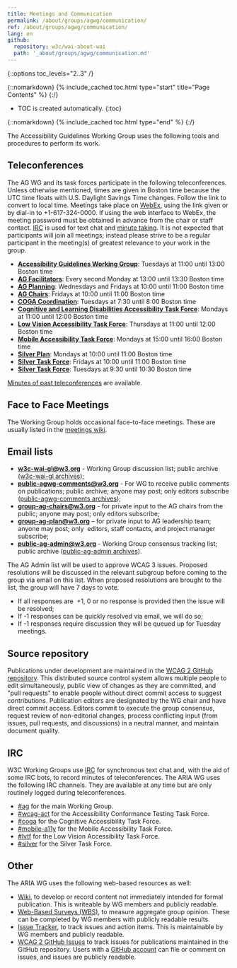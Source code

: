 ```yaml
---
title: Meetings and Communication
permalink: /about/groups/agwg/communication/
ref: /about/groups/agwg/communication/
lang: en
github:
  repository: w3c/wai-about-wai
  path: '_about/groups/agwg/communication.md'
---
```


{::options toc_levels="2..3" /}

{::nomarkdown}
{% include_cached toc.html type="start" title="Page Contents" %}
{:/}

-   TOC is created automatically.
{:toc}

{::nomarkdown}
{% include_cached toc.html type="end" %}
{:/}

The Accessibility Guidelines Working Group uses the following tools and procedures to perform its work.

## Teleconferences

The AG WG and its task forces participate in the following teleconferences. Unless otherwise mentioned, times are given in Boston time because the UTC time floats with U.S. Daylight Savings Time changes. Follow the link to convert to local time. Meetings take place on [WebEx](https://www.w3.org/2006/tools/wiki/Category:WebEx), using the link given or by dial-in to +1-617-324-0000. If using the web interface to WebEx, the meeting password must be obtained in advance from the chair or staff contact. [IRC](#irc) is used for text chat and [minute taking](http://dev.w3.org/cvsweb/~checkout~/2002/scribe/scribedoc.htm?content-type=text/html). It is not expected that participants will join all meetings; instead please strive to be a regular participant in the meeting(s) of greatest relevance to your work in the group.

- **[Accessibility Guidelines Working Group](https://www.w3.org/events/meetings/fad52978-dc63-4427-90b9-e64dd31b0566/)**: Tuesdays at 11:00 until 13:00 Boston time
- **[AG Facilitators](https://www.w3.org/events/meetings/eaacc8a7-94d4-4a66-83d5-5ded358d69cc/)**: Every second Monday at 13:00 until 13:30 Boston time
- **[AG Planning](https://www.w3.org/events/meetings/b39eb1f4-7daf-48e0-8102-b2e590e37651/)**: Wednesdays and Fridays at 10:00 until 11:00 Boston time
- **[AG Chairs](https://www.w3.org/events/meetings/eda3021b-cb28-46af-8f2d-f7af7a664496/)**: Fridays at 10:00 until 11:00 Boston time
- **[COGA Coordination](https://www.w3.org/2017/08/telecon-info_coga-plan)**: Tuesdays at 7:30 until 8:00 Boston time
- **[Cognitive and Learning Disabilities Accessibility Task Force](https://www.w3.org/2017/08/telecon-info_coga)**: Mondays at 11:00 until 12:00 Boston time
- **[Low Vision Accessibility Task Force](https://www.w3.org/2017/08/01-lvtf-info.html)**: Thursdays at 11:00 until 12:00 Boston time
- **[Mobile Accessibility Task Force](https://www.w3.org/2017/08/telecon-info_matf)**: Mondays at 15:00 until 16:00 Boston time
- **[Silver Plan](https://www.w3.org/2017/08/telecon-info_silver-plan)**: Mondays at 10:00 until 11:00 Boston time
- **[Silver Task Force](https://www.w3.org/2017/08/telecon-info_silver-fri)**: Fridays at 10:00 until 11:00 Boston time
- **[Silver Task Force](https://www.w3.org/2017/08/telecon-info_silver-tue)**: Tuesdays at 9:30 until 10:30 Boston time

[Minutes of past teleconferences](https://www.w3.org/WAI/GL/minutes-history) are available.

## Face to Face Meetings

The Working Group holds occasional face-to-face meetings. These are usually listed in the [meetings wiki](https://www.w3.org/WAI/GL/wiki/Meetings).

## Email lists

- **[w3c-wai-gl@w3.org](mailto:w3c-wai-gl@w3.org)** - Working Group discussion list; public archive ([w3c-wai-gl archives](http://lists.w3.org/Archives/Public/w3c-wai-gl/));
- **[public-agwg-comments@w3.org](mailto:public-agwg-comments@w3.org)** - For WG to receive public comments on publications; public archive; anyone may post; only editors subscribe ([public-agwg-comments archives](https://lists.w3.org/Archives/Public/public-agwg-comments/));
- **[group-ag-chairs@w3.org](mailto:group-ag-chairs@w3.org)** - for private input to the AG chairs from the public; anyone may post; only editors subscribe;
- **[group-ag-plan@w3.org](mailto:group-ag-plan@w3.org)** – for private input to AG leadership team; anyone may post; only  editors, staff contacts, and project manager subscribe;
- **[public-ag-admin@w3.org](mailto:public-ag-admin@w3.irg)** - Working Group consensus tracking list; public archive ([public-ag-admin archives](http://lists.w3.org/Archives/Public/public-ag-admin/)).

The AG Admin list will be used to approve WCAG 3 issues. Proposed resolutions will be discussed in the relevant subgroup before coming to the group via email on this list. When proposed resolutions are brought to the list, the group will have 7 days to vote.

- If all responses are  +1, 0 or no response is provided then the issue will be resolved;
- If -1 responses can be quickly resolved via email, we will do so;
- If -1 responses require discussion they will be queued up for Tuesday meetings.

## Source repository

Publications under development are maintained in the [WCAG 2 GitHub repository](https://github.com/w3c/wcag/). This distributed source control system allows multiple people to edit simultaneously, public view of changes as they are committed, and "pull requests" to enable people without direct commit access to suggest contributions. Publication editors are designated by the WG chair and have direct commit access. Editors commit to execute the group consensus, request review of non-editorial changes, process conflicting input (from issues, pull requests, and discussions) in a neutral manner, and maintain document quality.

## IRC

W3C Working Groups use [IRC](https://www.w3.org/wiki/IRC) for synchronous text chat and, with the aid of some IRC bots, to record minutes of teleconferences. The ARIA WG uses the following IRC channels. They are available at any time but are only routinely logged during teleconferences.

- [#ag](irc://irc.w3.org/aria) for the main Working Group.
- [#wcag-act](irc://irc.w3.org/wcag-act) for the Accessibility Conformance Testing Task Force.
- [#coga](irc://irc.w3.org/coga) for the Cognitive Accessibility Task Force.
- [#mobile-a11y](irc://irc.w3.org/mobile-a11y) for the Mobile Accessibility Task Force.
- [#lvtf](irc://irc.w3.org/lvtf) for the Low Vision Accessibility Task Force.
- [#silver](irc://irc.w3.org/silver) for the Silver Task Force.

## Other

The ARIA WG uses the following web-based resources as well:

- [Wiki](https://www.w3.org/WAI/GL/wiki/), to develop or record content not immediately intended for formal publication. This is writeable by WG members and publicly readable.
- [Web-Based Surveys (WBS)](https://www.w3.org/2002/09/wbs/35422/), to measure aggregate group opinion. These can be completed by WG members with publicly readable results.
- [Issue Tracker](https://www.w3.org/WAI/GL/track/), to track issues and action items. This is maintainable by WG members and publicly readable.
- [WCAG 2 GitHub Issues](https://github.com/w3c/wcag/issues) to track issues for publications maintained in the GitHub repository. Users with a [GitHub account](https://github.com/) can file or comment on issues, and issues are publicly readable.